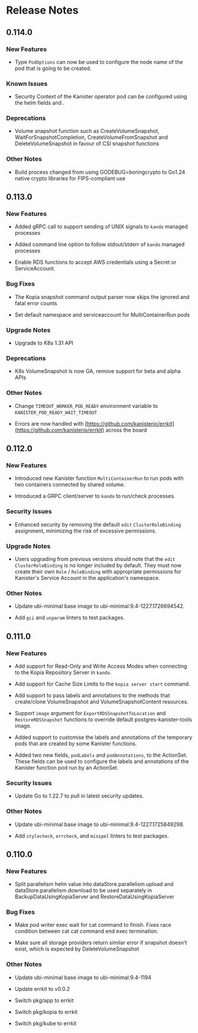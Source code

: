 # Release Notes

## 0.114.0

### New Features

<!-- releasenotes/notes/nodename-podoptions-b76f6c68a6d646a0.yaml @ b'7047d008ef90baf4b69f31dbfe0b2ab6fbcc0cbd' -->
* Type `PodOptions` can now be used to configure the node name of the pod that is going to be created.

### Known Issues

<!-- releasenotes/notes/pre-release-0.114.0-cde047dfd4c5ad27.yaml @ b'f398e801e346d632a83feca6f49ec24f4552bfed' -->
* Security Context of the Kanister operator pod can be configured using the helm fields  and .

### Deprecations

<!-- releasenotes/notes/deprecate-volume-snapshot-9fdf5b18604bd734.yaml @ b'40006340a36663f73b8b89a221eaa2cd0187db08' -->
* Volume snapshot function such as CreateVolumeSnapshot, WaitForSnapshotCompletion, CreateVolumeFromSnapshot and DeleteVolumeSnapshot in favour of CSI snapshot functions

### Other Notes

<!-- releasenotes/notes/deprecate-boringcrypto-3bf65cde59c99ce6.yaml @ b'ccab82b184a1988c9a5b6d369eeb9ebd31af7b3f' -->
* Build process changed from using GODEBUG=boringcrypto to Go1.24 native crypto libraries for FIPS-compliant use

## 0.113.0

### New Features

<!-- releasenotes/notes/pre-release-0.113.0-591b9333c935aae6.yaml @ b'63c73f551aea7696a6dcaa77b628c24a9a53ea2b' -->
* Added gRPC call to support sending of UNIX signals to `kando` managed processes

<!-- releasenotes/notes/pre-release-0.113.0-591b9333c935aae6.yaml @ b'63c73f551aea7696a6dcaa77b628c24a9a53ea2b' -->
* Added command line option to follow stdout/stderr of `kando` managed processes

<!-- releasenotes/notes/rds-credentials-1fa9817a21a2d80a.yaml @ b'c4534cdbb7167c6f854c4d7915dd22483f9486f9' -->
* Enable RDS functions to accept AWS credentials using a Secret or ServiceAccount.

### Bug Fixes

<!-- releasenotes/notes/pre-release-0.113.0-591b9333c935aae6.yaml @ b'63c73f551aea7696a6dcaa77b628c24a9a53ea2b' -->
* The Kopia snapshot command output parser now skips the ignored and fatal error counts

<!-- releasenotes/notes/pre-release-0.113.0-591b9333c935aae6.yaml @ b'63c73f551aea7696a6dcaa77b628c24a9a53ea2b' -->
* Set default namespace and serviceaccount for MultiContainerRun pods

### Upgrade Notes

<!-- releasenotes/notes/pre-release-0.113.0-591b9333c935aae6.yaml @ b'63c73f551aea7696a6dcaa77b628c24a9a53ea2b' -->
* Upgrade to K8s 1.31 API

### Deprecations

<!-- releasenotes/notes/pre-release-0.113.0-591b9333c935aae6.yaml @ b'63c73f551aea7696a6dcaa77b628c24a9a53ea2b' -->
* K8s VolumeSnapshot is now GA, remove support for beta and alpha APIs

### Other Notes

<!-- releasenotes/notes/pre-release-0.113.0-591b9333c935aae6.yaml @ b'63c73f551aea7696a6dcaa77b628c24a9a53ea2b' -->
* Change `TIMEOUT_WORKER_POD_READY` environment variable to `KANISTER_POD_READY_WAIT_TIMEOUT`

<!-- releasenotes/notes/pre-release-0.113.0-591b9333c935aae6.yaml @ b'63c73f551aea7696a6dcaa77b628c24a9a53ea2b' -->
* Errors are now handled with [https://github.com/kanisterio/errkit](https://github.com/kanisterio/errkit) across the board

## 0.112.0

### New Features

<!-- releasenotes/notes/multi-container-run-function-d488516c0f3b22c6.yaml @ b'a72741deb67462a80a93856794d8a5c4425bb7c1' -->
* Introduced new Kanister function `MultiContainerRun` to run pods with two containers connected by shared volume.

<!-- releasenotes/notes/pre-release-0.112.0-78fed87c3f58d801.yaml @ b'a72741deb67462a80a93856794d8a5c4425bb7c1' -->
* Introduced a GRPC client/server to `kando` to run/check processes.

### Security Issues

<!-- releasenotes/notes/limit-rbac-kanister-operator-3c933af021b8d48a.yaml @ b'a72741deb67462a80a93856794d8a5c4425bb7c1' -->
* Enhanced security by removing the default `edit` `ClusterRoleBinding` assignment, minimizing the risk of excessive permissions.

### Upgrade Notes

<!-- releasenotes/notes/limit-rbac-kanister-operator-3c933af021b8d48a.yaml @ b'a72741deb67462a80a93856794d8a5c4425bb7c1' -->
* Users upgrading from previous versions should note that the `edit` `ClusterRoleBinding` is no longer included by default. They must now create their own `Role` / `RoleBinding` with appropriate permissions for Kanister's Service Account in the application's namespace.

### Other Notes

<!-- releasenotes/notes/pre-release-0.112.0-78fed87c3f58d801.yaml @ b'a72741deb67462a80a93856794d8a5c4425bb7c1' -->
* Update ubi-minimal base image to ubi-minimal:9.4-1227.1726694542.

<!-- releasenotes/notes/pre-release-0.112.0-78fed87c3f58d801.yaml @ b'a72741deb67462a80a93856794d8a5c4425bb7c1' -->
* Add `gci` and `unparam` linters to test packages.

## 0.111.0

### New Features

<!-- releasenotes/notes/pre-release-0.111.0-478149ddf5d56f80.yaml @ b'd207c416a800fdff15f570275f1e3dfe0ede4ffe' -->
* Add support for Read-Only and Write Access Modes when connecting to the Kopia Repository Server in `kando`.

<!-- releasenotes/notes/pre-release-0.111.0-478149ddf5d56f80.yaml @ b'd207c416a800fdff15f570275f1e3dfe0ede4ffe' -->
* Add support for Cache Size Limits to the `kopia server start` command.

<!-- releasenotes/notes/pre-release-0.111.0-478149ddf5d56f80.yaml @ b'd207c416a800fdff15f570275f1e3dfe0ede4ffe' -->
* Add support to pass labels and annotations to the methods that create/clone VolumeSnapshot and VolumeSnapshotContent resources.

<!-- releasenotes/notes/pre-release-0.111.0-478149ddf5d56f80.yaml @ b'd207c416a800fdff15f570275f1e3dfe0ede4ffe' -->
* Support `image` argument for `ExportRDSSnapshotToLocation` and `RestoreRDSSnapshot` functions to override default postgres-kanister-tools image.

<!-- releasenotes/notes/pre-release-0.111.0-478149ddf5d56f80.yaml @ b'd207c416a800fdff15f570275f1e3dfe0ede4ffe' -->
* Added support to customise the labels and annotations of the temporary pods that are created by some Kanister functions.

<!-- releasenotes/notes/pre-release-0.111.0-478149ddf5d56f80.yaml @ b'd207c416a800fdff15f570275f1e3dfe0ede4ffe' -->
* Added two new fields, `podLabels` and `podAnnotations`, to the ActionSet. These fields can be used to configure the labels and annotations of the Kanister function pod run by an ActionSet.

### Security Issues

<!-- releasenotes/notes/pre-release-0.111.0-478149ddf5d56f80.yaml @ b'd207c416a800fdff15f570275f1e3dfe0ede4ffe' -->
* Update Go to 1.22.7 to pull in latest security updates.

### Other Notes

<!-- releasenotes/notes/pre-release-0.111.0-478149ddf5d56f80.yaml @ b'd207c416a800fdff15f570275f1e3dfe0ede4ffe' -->
* Update ubi-minimal base image to ubi-minimal:9.4-1227.1725849298.

<!-- releasenotes/notes/pre-release-0.111.0-478149ddf5d56f80.yaml @ b'd207c416a800fdff15f570275f1e3dfe0ede4ffe' -->
* Add `stylecheck`, `errcheck`, and `misspel` linters to test packages.

## 0.110.0

### New Features

<!-- releasenotes/notes/pre-release-0.110.0-a47623540224894a.yaml @ b'fffef729e348ce0cf8bba3646303460d5e37fe16' -->
* Split parallelism helm value into dataStore.parallelism.upload and dataStore.parallelism.download to be used separately in BackupDataUsingKopiaServer and RestoreDataUsingKopiaServer

### Bug Fixes

<!-- releasenotes/notes/pre-release-0.110.0-a47623540224894a.yaml @ b'fffef729e348ce0cf8bba3646303460d5e37fe16' -->
* Make pod writer exec wait for cat command to finish. Fixes race condition between cat cat command end exec termination.

<!-- releasenotes/notes/pre-release-0.110.0-a47623540224894a.yaml @ b'fffef729e348ce0cf8bba3646303460d5e37fe16' -->
* Make sure all storage providers return similar error if snapshot doesn't exist, which is expected by DeleteVolumeSnapshot

### Other Notes

<!-- releasenotes/notes/pre-release-0.110.0-a47623540224894a.yaml @ b'fffef729e348ce0cf8bba3646303460d5e37fe16' -->
* Update ubi-minimal base image to ubi-minimal:9.4-1194

<!-- releasenotes/notes/pre-release-0.110.0-a47623540224894a.yaml @ b'fffef729e348ce0cf8bba3646303460d5e37fe16' -->
* Update errkit to v0.0.2

<!-- releasenotes/notes/pre-release-0.110.0-a47623540224894a.yaml @ b'fffef729e348ce0cf8bba3646303460d5e37fe16' -->
* Switch pkg/app to errkit

<!-- releasenotes/notes/pre-release-0.110.0-a47623540224894a.yaml @ b'fffef729e348ce0cf8bba3646303460d5e37fe16' -->
* Switch pkg/kopia to errkit

<!-- releasenotes/notes/pre-release-0.110.0-a47623540224894a.yaml @ b'fffef729e348ce0cf8bba3646303460d5e37fe16' -->
* Switch pkg/kube to errkit
